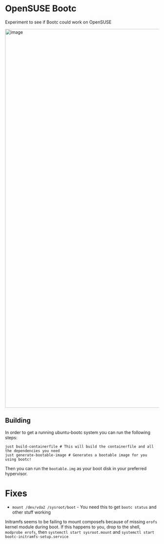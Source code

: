 # OpenSUSE Bootc

Experiment to see if Bootc could work on OpenSUSE

<img width="2201" height="1239" alt="image" src="https://github.com/user-attachments/assets/2d906848-ee82-40b1-8c3d-91e83ef7e492" />

## Building

In order to get a running ubuntu-bootc system you can run the following steps:
```shell
just build-containerfile # This will build the containerfile and all the dependencies you need
just generate-bootable-image # Generates a bootable image for you using bootc!
```

Then you can run the `bootable.img` as your boot disk in your preferred hypervisor.

# Fixes

- `mount /dev/vda2 /sysroot/boot` - You need this to get `bootc status` and other stuff working

Initramfs seems to be failing to mount composefs because of missing `erofs` kernel module during boot. If this happens to you, drop to the shell, `modprobe erofs`, then `systemctl start sysroot.mount` and `systemctl start bootc-initramfs-setup.service`
